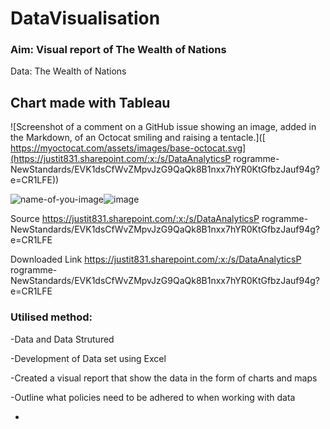 # DataVisualisation

### Aim: Visual report of The Wealth of Nations

Data: The Wealth of Nations

## Chart made with Tableau





![Screenshot of a comment on a GitHub issue showing an image, added in the Markdown, of an Octocat smiling and raising a tentacle.]([ https://myoctocat.com/assets/images/base-octocat.svg](https://justit831.sharepoint.com/:x:/s/DataAnalyticsP rogramme- NewStandards/EVK1dsCfWvZMpvJzG9QaQk8B1nxx7hYR0KtGfbzJauf94g?e=CR1LFE))

![name-of-you-image](https://your-copied-image-address)![image](https://user-images.githubusercontent.com/129383432/229279399-9d94ebba-843b-4590-a9e5-4150afc96352.png)



Source
https://justit831.sharepoint.com/:x:/s/DataAnalyticsP rogramme- NewStandards/EVK1dsCfWvZMpvJzG9QaQk8B1nxx7hYR0KtGfbzJauf94g?e=CR1LFE

Downloaded Link
https://justit831.sharepoint.com/:x:/s/DataAnalyticsP rogramme- NewStandards/EVK1dsCfWvZMpvJzG9QaQk8B1nxx7hYR0KtGfbzJauf94g?e=CR1LFE


### Utilised method:

-Data and Data Strutured

-Development of Data set using Excel

-Created a visual report that show the data in the form of charts and maps

-Outline what policies need to be adhered to when working with data

-
